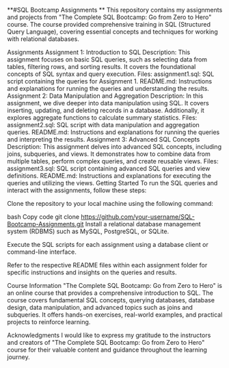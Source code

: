**#SQL Bootcamp Assignments
**
This repository contains my assignments and projects from "The Complete SQL Bootcamp: Go from Zero to Hero" course. The course provided comprehensive training in SQL (Structured Query Language), covering essential concepts and techniques for working with relational databases.

Assignments
Assignment 1: Introduction to SQL
Description: This assignment focuses on basic SQL queries, such as selecting data from tables, filtering rows, and sorting results. It covers the foundational concepts of SQL syntax and query execution.
Files:
assignment1.sql: SQL script containing the queries for Assignment 1.
README.md: Instructions and explanations for running the queries and understanding the results.
Assignment 2: Data Manipulation and Aggregation
Description: In this assignment, we dive deeper into data manipulation using SQL. It covers inserting, updating, and deleting records in a database. Additionally, it explores aggregate functions to calculate summary statistics.
Files:
assignment2.sql: SQL script with data manipulation and aggregation queries.
README.md: Instructions and explanations for running the queries and interpreting the results.
Assignment 3: Advanced SQL Concepts
Description: This assignment delves into advanced SQL concepts, including joins, subqueries, and views. It demonstrates how to combine data from multiple tables, perform complex queries, and create reusable views.
Files:
assignment3.sql: SQL script containing advanced SQL queries and view definitions.
README.md: Instructions and explanations for executing the queries and utilizing the views.
Getting Started
To run the SQL queries and interact with the assignments, follow these steps:

Clone the repository to your local machine using the following command:

bash
Copy code
git clone https://github.com/your-username/SQL-Bootcamp-Assignments.git
Install a relational database management system (RDBMS) such as MySQL, PostgreSQL, or SQLite.

Execute the SQL scripts for each assignment using a database client or command-line interface.

Refer to the respective README files within each assignment folder for specific instructions and insights on the queries and results.

Course Information
"The Complete SQL Bootcamp: Go from Zero to Hero" is an online course that provides a comprehensive introduction to SQL. The course covers fundamental SQL concepts, querying databases, database design, data manipulation, and advanced topics such as joins and subqueries. It offers hands-on exercises, real-world examples, and practical projects to reinforce learning.

Acknowledgments
I would like to express my gratitude to the instructors and creators of "The Complete SQL Bootcamp: Go from Zero to Hero" course for their valuable content and guidance throughout the learning journey.

